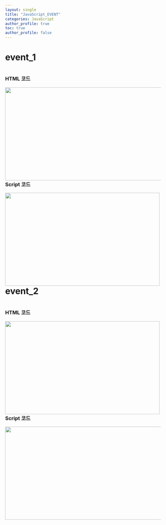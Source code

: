 ```yaml
---
layout: single
title: "JavaScript_EVENT"
categories: JavaScript
author_profile: true
toc: true
author_profile: false
---
```


<h1>event_1<h1>

<h3>HTML 코드</h3>

<img src="https://hakcoding.github.io/img/javascript_day05_01.png" width="600" height="300" align="left">
<br><br><br><br><br><br><br><br><br><br>
<h3>Script 코드</h3>

<img src="https://hakcoding.github.io/img/javascript_day05_02.png" width="500" height="300" align="left">
<br><br><br><br><br><br><br><br><br><br><br>
<h1>event_2<h1>

<h3>HTML 코드</h3>

<img src="https://hakcoding.github.io/img/javascript_day05_03.png" width="500" height="300" align="left">
<br><br><br><br><br><br><br><br><br><br><br>
<h3>Script 코드</h3>

<img src="https://hakcoding.github.io/img/javascript_day05_04.png" width="600" height="300" align="left">
